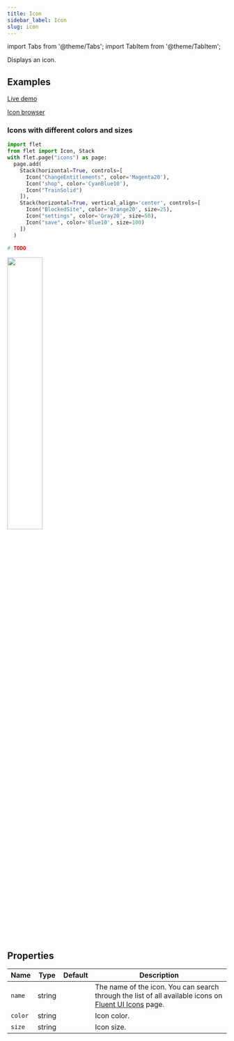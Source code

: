 ```yaml
---
title: Icon
sidebar_label: Icon
slug: icon
---
```

import Tabs from '@theme/Tabs';
import TabItem from '@theme/TabItem';

Displays an icon.

## Examples

[Live demo](https://python-dropdown-example.pgletio.repl.co)

[Icon browser](https://python-icon-browser.pgletio.repl.co/)

### Icons with different colors and sizes

<Tabs groupId="language">
  <TabItem value="python" label="Python" default>

```python
import flet
from flet import Icon, Stack
with flet.page("icons") as page:
  page.add(
    Stack(horizontal=True, controls=[
      Icon("ChangeEntitlements", color='Magenta20'),
      Icon("shop", color='CyanBlue10'),
      Icon("TrainSolid")
    ]),
    Stack(horizontal=True, vertical_align='center', controls=[
      Icon("BlockedSite", color='Orange20', size=25),
      Icon("settings", color='Gray20', size=50),
      Icon("save", color='Blue10', size=100)
    ])        
  )
```
  </TabItem>
  <TabItem value="powershell" label="PowerShell">

```powershell
# TODO
```

  </TabItem>
</Tabs>

<img src="/img/docs/controls/icon/icons.png" width="40%" />

## Properties

| Name      | Type    | Default | Description |
| --------- | ------- | ------- | ----------- |
| `name`    | string  |         | The name of the icon. You can search through the list of all available icons on [Fluent UI Icons](https://developer.microsoft.com/en-us/fluentui#/styles/web/icons#fabric-react) page. |
| `color`     | string  |         | Icon color. |
| `size`     | string  |         | Icon size. |
